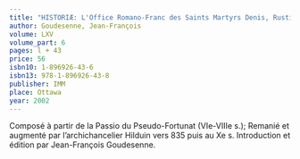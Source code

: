 ```yaml
---
title: "HISTORIÆ: L'Office Romano-Franc des Saints Martyrs Denis, Rustique et Eleuthere"
author: Goudesenne, Jean-François
volume: LXV
volume_part: 6
pages: l + 43
price: 56
isbn10: 1-896926-43-6
isbn13: 978-1-896926-43-8
publisher: IMM
place: Ottawa
year: 2002
---
```

Composé à partir de la Passio du Pseudo-Fortunat (VIe-VIIIe s.); Remanié et augmenté par l’archichancelier Hilduin vers 835 puis au Xe s. Introduction et édition par Jean-François Goudesenne.

